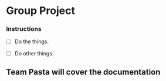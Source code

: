 # Group Project

### Instructions

- [ ] Do the things.
- [ ] Do other things.


## Team Pasta will cover the documentation
